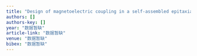 ```yaml
---
title: "Design of magnetoelectric coupling in a self-assembled epitaxial nanocomposite via chemical interaction"
authors: []
authors-key: []
year: "数据暂缺"
article-link: "数据暂缺"
venue: "数据暂缺"
bibex: "数据暂缺"
---
```

